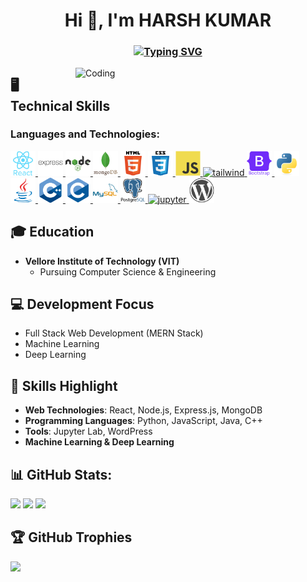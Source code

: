 <h1 align="center">Hi 👋, I'm HARSH KUMAR</h1>

<h3 align="center">
    <a href="https://git.io/typing-svg">
        <img src="https://readme-typing-svg.herokuapp.com?font=Fira+Code&weight=600&size=24&pause=1000&color=F7CC19&width=435&lines=MERN+Stack+Developer;Full+Stack+Developer;Machine+Learning+Developer;Deep+Learning+Developer" alt="Typing SVG" />
    </a>
</h3>

<img align="right" alt="Coding" width="400" src="https://img.freepik.com/free-photo/programming-background-with-person-working-with-codes-computer_23-2150010125.jpg">

## 🖥️ Technical Skills

### Languages and Technologies:
<p align="left">
<!-- MERN Stack -->
<a href="https://reactjs.org/" target="_blank" rel="noreferrer">
<img src="https://raw.githubusercontent.com/devicons/devicon/master/icons/react/react-original-wordmark.svg" alt="react" width="40" height="40"/>
</a>
<a href="https://expressjs.com" target="_blank" rel="noreferrer">
<img src="https://raw.githubusercontent.com/devicons/devicon/master/icons/express/express-original-wordmark.svg" alt="express" width="40" height="40"/>
</a>
<a href="https://nodejs.org" target="_blank" rel="noreferrer">
<img src="https://raw.githubusercontent.com/devicons/devicon/master/icons/nodejs/nodejs-original-wordmark.svg" alt="nodejs" width="40" height="40"/>
</a>
<a href="https://www.mongodb.com/" target="_blank" rel="noreferrer">
<img src="https://raw.githubusercontent.com/devicons/devicon/master/icons/mongodb/mongodb-original-wordmark.svg" alt="mongodb" width="40" height="40"/>
</a>

<!-- Web Technologies -->
<a href="https://www.w3.org/html/" target="_blank" rel="noreferrer">
<img src="https://raw.githubusercontent.com/devicons/devicon/master/icons/html5/html5-original-wordmark.svg" alt="html5" width="40" height="40"/>
</a>
<a href="https://www.w3schools.com/css/" target="_blank" rel="noreferrer">
<img src="https://raw.githubusercontent.com/devicons/devicon/master/icons/css3/css3-original-wordmark.svg" alt="css3" width="40" height="40"/>
</a>
<a href="https://developer.mozilla.org/en-US/docs/Web/JavaScript" target="_blank" rel="noreferrer">
<img src="https://raw.githubusercontent.com/devicons/devicon/master/icons/javascript/javascript-original.svg" alt="javascript" width="40" height="40"/>
</a>
<a href="https://tailwindcss.com/" target="_blank" rel="noreferrer">
<img src="https://www.vectorlogo.zone/logos/tailwindcss/tailwindcss-icon.svg" alt="tailwind" width="40" height="40"/>
</a>
<a href="https://getbootstrap.com" target="_blank" rel="noreferrer">
<img src="https://raw.githubusercontent.com/devicons/devicon/master/icons/bootstrap/bootstrap-plain-wordmark.svg" alt="bootstrap" width="40" height="40"/>
</a>

<!-- Programming Languages -->
<a href="https://www.python.org" target="_blank" rel="noreferrer">
<img src="https://raw.githubusercontent.com/devicons/devicon/master/icons/python/python-original.svg" alt="python" width="40" height="40"/>
</a>
<a href="https://www.java.com" target="_blank" rel="noreferrer">
<img src="https://raw.githubusercontent.com/devicons/devicon/master/icons/java/java-original.svg" alt="java" width="40" height="40"/>
</a>
<a href="https://www.w3schools.com/cpp/" target="_blank" rel="noreferrer">
<img src="https://raw.githubusercontent.com/devicons/devicon/master/icons/cplusplus/cplusplus-original.svg" alt="cplusplus" width="40" height="40"/>
</a>
<a href="https://www.cprogramming.com/" target="_blank" rel="noreferrer">
<img src="https://raw.githubusercontent.com/devicons/devicon/master/icons/c/c-original.svg" alt="c" width="40" height="40"/>
</a>

<!-- Databases -->
<a href="https://www.mysql.com/" target="_blank" rel="noreferrer">
<img src="https://raw.githubusercontent.com/devicons/devicon/master/icons/mysql/mysql-original-wordmark.svg" alt="mysql" width="40" height="40"/>
</a>
<a href="https://www.postgresql.org" target="_blank" rel="noreferrer">
<img src="https://raw.githubusercontent.com/devicons/devicon/master/icons/postgresql/postgresql-original-wordmark.svg" alt="postgresql" width="40" height="40"/>
</a>

<!-- Machine Learning & Tools -->
<a href="https://jupyter.org/" target="_blank" rel="noreferrer">
<img src="https://www.vectorlogo.zone/logos/jupyter/jupyter-icon.svg" alt="jupyter" width="40" height="40"/>
</a>
<a href="https://wordpress.com/" target="_blank" rel="noreferrer">
<img src="https://raw.githubusercontent.com/devicons/devicon/master/icons/wordpress/wordpress-plain.svg" alt="wordpress" width="40" height="40"/>
</a>
</p>

## 🎓 Education
- **Vellore Institute of Technology (VIT)**
  - Pursuing Computer Science & Engineering

## 💻 Development Focus
- Full Stack Web Development (MERN Stack)
- Machine Learning
- Deep Learning

## 🚀 Skills Highlight
- **Web Technologies**: React, Node.js, Express.js, MongoDB
- **Programming Languages**: Python, JavaScript, Java, C++
- **Tools**: Jupyter Lab, WordPress
- **Machine Learning & Deep Learning**

## 📊 GitHub Stats:
![](https://github-readme-stats.vercel.app/api/top-langs/?username=YourGitHubUsername&theme=radical&layout=compact)
![](https://github-readme-stats.vercel.app/api?username=YourGitHubUsername&theme=radical&show_icons=true)
![](https://github-readme-streak-stats.herokuapp.com/?user=YourGitHubUsername&theme=radical)

## 🏆 GitHub Trophies
![](https://github-profile-trophy.vercel.app/?username=YourGitHubUsername&theme=radical&no-frame=true&margin-w=4)

